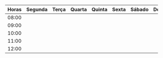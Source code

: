| Horas | Segunda | Terça | Quarta | Quinta | Sexta | Sábado | Domingo |
| ----- | ------- | ----- | ------ | ------ | ----- | ------ | ------- |
| 08:00 |         |       |        |        |       |        |         |
| 09:00 |         |       |        |        |       |        |         |
| 10:00 |         |       |        |        |       |        |         |
| 11:00 |         |       |        |        |       |        |         |
| 12:00 |         |       |        |        |       |        |         |
